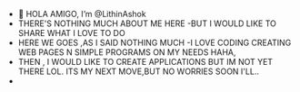 - 👋 HOLA AMIGO, I’m @LithinAshok
- THERE'S NOTHING MUCH ABOUT ME HERE -BUT I WOULD LIKE TO SHARE WHAT I LOVE TO DO
- HERE WE GOES ,AS I SAID NOTHING MUCH -I LOVE CODING CREATING WEB PAGES N SIMPLE PROGRAMS ON MY NEEDS HAHA,
- THEN , I WOULD LIKE TO CREATE APPLICATIONS BUT IM NOT YET THERE LOL. ITS MY NEXT MOVE,BUT NO WORRIES SOON I'LL..
- 

<!---
LithinAshok/LithinAshok is a ✨ special ✨ repository because its `README.md` (this file) appears on your GitHub profile.
You can click the Preview link to take a look at your changes.
--->
